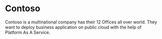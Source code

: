 # Contoso
Contoso is a multinational company has their 12 Offices all over world. They want to deploy business application on public cloud with the help of Platform As A Service.
